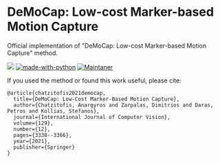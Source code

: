 # DeMoCap: Low-cost Marker-based Motion Capture
Official implementation of "DeMoCap: Low-cost Marker-based Motion Capture" method.

[![](https://img.shields.io/badge/IJCV-DeMoCap-blueviolet)](https://link.springer.com/article/10.1007/s11263-021-01526-z)
[![made-with-python](https://img.shields.io/badge/Made%20with-Python-1f425f.svg)](https://www.python.org/)
[![Maintaner](https://img.shields.io/badge/maintainer-Anargyros_Chatzitofis-blue)](http://tofis.github.io)


If you used the method or found this work useful, please cite:
```
@article{chatzitofis2021democap,
  title={DeMoCap: Low-Cost Marker-Based Motion Capture},
  author={Chatzitofis, Anargyros and Zarpalas, Dimitrios and Daras, Petros and Kollias, Stefanos},
  journal={International Journal of Computer Vision},
  volume={129},
  number={12},
  pages={3338--3366},
  year={2021},
  publisher={Springer}
}
```
